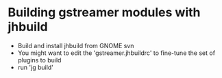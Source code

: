 # Building gstreamer modules with jhbuild

- Build and install jhbuild from GNOME svn
- You might want to edit the 'gstreamer.jhbuildrc' to fine-tune the set of plugins to build
- run 'jg build'
